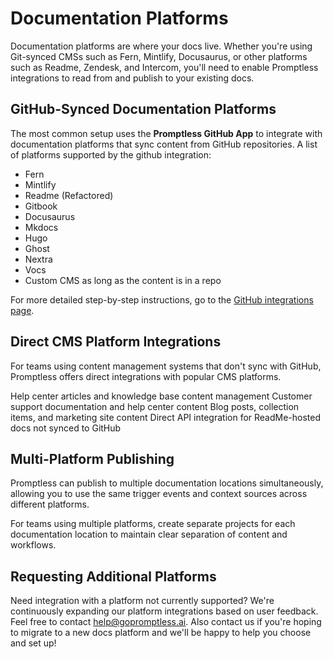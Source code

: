 # Documentation Platforms

Documentation platforms are where your docs live. Whether you're using Git-synced CMSs such as Fern, Mintlify, Docusaurus, or other platforms such as Readme, Zendesk, and Intercom, you'll need to enable Promptless integrations to read from and publish to your existing docs.

## GitHub-Synced Documentation Platforms

The most common setup uses the **Promptless GitHub App** to integrate with documentation platforms that sync content from GitHub repositories. A list of platforms supported by the github integration:
- Fern
- Mintlify
- Readme (Refactored)
- Gitbook
- Docusaurus
- Mkdocs
- Hugo
- Ghost
- Nextra
- Vocs
- Custom CMS as long as the content is in a repo

For more detailed step-by-step instructions, go to the [GitHub integrations page](/integrations/github-integration).

## Direct CMS Platform Integrations

For teams using content management systems that don't sync with GitHub, Promptless offers direct integrations with popular CMS platforms.

<CardGroup cols={2}>
  <Card title="Zendesk" icon="fa-solid fa-headset" href="/integrations/zendesk">
    Help center articles and knowledge base content management
  </Card>
  
  <Card title="Intercom" icon="fa-solid fa-comments" href="/integrations/intercom">
    Customer support documentation and help center content
  </Card>
  
  <Card title="Webflow" icon="fa-solid fa-globe" href="/integrations/webflow">
    Blog posts, collection items, and marketing site content
  </Card>
  
  <Card title="ReadMe API" icon="fa-solid fa-book-open">
    Direct API integration for ReadMe-hosted docs not synced to GitHub
  </Card>
</CardGroup>

## Multi-Platform Publishing

Promptless can publish to multiple documentation locations simultaneously, allowing you to use the same trigger events and context sources across different platforms.

<Tip title="Best Practice">
For teams using multiple platforms, create separate projects for each documentation location to maintain clear separation of content and workflows.
</Tip>

## Requesting Additional Platforms

Need integration with a platform not currently supported? We're continuously expanding our platform integrations based on user feedback. Feel free to contact [help@gopromptless.ai](mailto:help@gopromptless.ai). Also contact us if you're hoping to migrate to a new docs platform and we'll be happy to help you choose and set up!